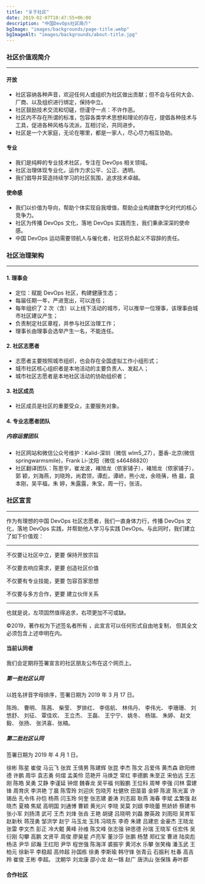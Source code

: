 ```yaml
---
title: "关于社区"
date: 2019-02-07T10:47:55+06:00
description: "中国DevOps社区简介"
bgImage: "images/backgrounds/page-title.webp"
bgImageAlt: "images/backgrounds/about-title.jpg"
---
```


### 社区价值观简介

---

#### 开放

- 社区容纳各种声音，欢迎任何人或组织为社区做出贡献；但不会与任何大会、厂商、以及组织进行绑定，保持中立。
- 社区鼓励技术交流和切磋，但谨守一点：不许作恶。
- 社区内不存在所谓的标准，包容各类学术思想和理论的存在，提倡各种技术与工具，促进各种风格与流派，互相讨论，共同进步。
- 社区是一个大家庭，无论在哪里，都是一家人，尽心尽力相互协助。

#### 专业

- 我们是纯粹的专业技术社区，专注在 DevOps 相关领域。
- 社区治理体现专业化，运作力求公平、公正、透明。
- 我们倡导并营造持续学习的社区氛围，追求技术卓越。

#### 使命感

- 我们以价值为导向，帮助个体实现自我增值，帮助企业构建数字化时代的核心竞争力。
- 社区为传播 DevOps 文化，落地 DevOps 实践而生，我们秉承深深的使命感。
- 中国 DevOps 运动需要领航人与催化者，社区将负起义不容辞的责任。

### 社区治理架构

---

#### 1. 理事会

- 定位：赋能 DevOps 社区，构建健康生态；
- 每届任期一年，严进宽出，可以连任；
- 每年组织了 2 次（含）以上线下活动的城市，可以推举一位理事，该理事由城市社区建议产生；
- 负责制定社区章程，并参与社区治理工作；
- 理事长由理事会选举产生一名，不能连任。

#### 2. 社区志愿者

- 志愿者主要按照城市组织，也会存在全国虚拟工作小组形式；
- 城市社区核心组织者是本地活动的主要负责人、发起人；
- 城市社区志愿者是本地社区活动的协助组织者；

#### 3. 社区成员

- 社区成员是社区的重要受众，主要服务对象。

#### 4. 专业志愿者团队

##### 内容运营团队

- 社区网站和微信公众号维护：Kalid-深圳（微信 wlm5_27），墨香-北京(微信 springwarmsmile)，Frank Li-沈阳（微信 s46488820）
- 社区翻译团队：陈思宇，崔龙波，褚旭龙（侬家铺子），褚旭龙（侬家铺子），郭 颖，刘海燕，刘晓玲，尚君领，谭彪，谭峤，熊小龙，余晓蒨，杨 晨，袁本刚，吴平福，朱 婷，朱露露，朱宝，周一行，张洁。

### 社区宣言

---

作为有理想的中国 DevOps 社区志愿者，我们一直身体力行，传播 DevOps 文化，落地 DevOps 实践，并帮助他人学习与实践 DevOps。与此同时，我们建立了如下价值观：

---

不仅要让社区中立，更要 保持开放宗旨

不仅要去响应需求，更要 创造社区价值

不仅要有专业技能，更要 包容百家思想

不仅要与多方合作，更要 建立伙伴关系

---

也就是说，左项固然值得追求，右项更加不可或缺。

©2019，著作权为下述签名者所有 ，此宣言可以任何形式自由地复制， 但其全文必须包含上述申明在内。

#### 当前认同者

我们会定期将签署宣言的社区朋友公布在这个网页上。

##### 第一批社区认同

以姓名拼音字母排序，签署日期为 2019 年 3 月 17 日。

陈玲、 曹明、 陈茜、 柴莹、 罗排红、 李佶航、 林伟丹、 李伟光、 李珊珊、 刘悠舒、 刘征、 覃佳欢、 王立杰、 王磊、 王宁宁、 姚冬、 杨瑞、 朱婷、 赵文毅、 张扬、 张洪喜、张楠。

##### 第二批社区认同

签署日期为 2019 年 4 月 1 日。

徐彬 陈星 崔俊 马云飞 张宾 王倩男 陈建辉 张昆 李杰 陈文 吕爱伟 黄杰森 欧阳修德 许鹏 周华 袁志勇 何熠 孟美伶 范艳开 马焕芝 常红 李德鹏 朱至正 宋伯远 王志刚 陈皓 吴勇 艾静 李谨延 钟煜 魏春龙 吴平福 何毅鹏 王位科 周琴 李强 闫林 雷建锋 周育庆 李洪艳 丁晨 陈雪玲 刘迎庆 包晓芳 杜健欣 田苗苗 金婷 陈波 陈光富 许锡岳 孔令伟 孙恺 杨燕 闫玉玲 何奎 张志建 姜涛 刘志超 耿燕 海春 李斌 孟繁强 赵晓杰 夏楠 焦斌 高明国 刘通博 曹颖 黄光兴 李晓 吴莫 刘頲 李晓蕾 熊娇娇 蔡建书 张小军 刘扬清 武可 王杰 刘烽 张垚 王艳 胡键 吕晓明 刘磊 滕英政 刘雨阳 吴育军 赵新秋 蒋茂勇 邹洪学 赵宁 马玉龙 玉玮 冯晓东 李奇 朱建 吕建忠 金豪杰 王晓龙 张雷 李文杰 彭正 冷大鲲 黄峰 孙维 陈文峰 张志强 钟思德 孙瑞 王晓军 任宏伟 吴衍刚 勾攀 高鹏 文贤平 周俊 廖昊星 卢亮军 董沙莎 张鹏 杨慧 郑红宝 曹进 陆奕彪 杨洁 尹华 邱瀚 王红阳 尹华 程世强 陈海洋 裘振宇 黄河水 乐攀 张笑梅 潘玉武 王柏元 徐新平 李稳超 高帅超 孙国栋 徐勇 李斯瑜 韩守锋 张青云 石振利 杜春 高吉羚 崔俊 王彬 李超。 沈朝华 刘龙康 邵小龙 赵一锦 赵广 唐洪山 张保珠 寿叶郡

#### 合作社区
